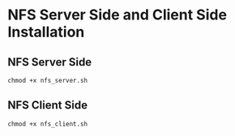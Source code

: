 # NFS Server Side and  Client Side Installation

## NFS Server Side
`chmod +x nfs_server.sh`

## NFS Client Side
`chmod +x nfs_client.sh`

